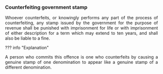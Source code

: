 ### Counterfeiting government stamp
<div style="text-align: justify">

Whoever counterfeits, or knowingly performs any part of the process of counterfeiting, any stamp issued by the government for the purpose of revenue shall be punished with imprisonment for life or with imprisonment of either description for a term which may extend to ten years, and shall also be liable to a fine.

</div>

??? info "Explanation"
    <div style="text-align: justify"> A person who commits this offence is one who counterfeits by causing a genuine stamp of one denomination to appear like a genuine stamp of a different denomination.
